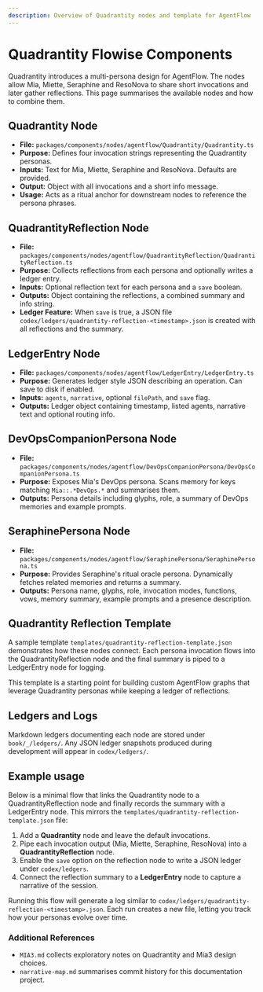 ```yaml
---
description: Overview of Quadrantity nodes and template for AgentFlow
---
```


# Quadrantity Flowise Components

Quadrantity introduces a multi-persona design for AgentFlow. The nodes allow Mia, Miette, Seraphine and ResoNova to share short invocations and later gather reflections. This page summarises the available nodes and how to combine them.

## Quadrantity Node

* **File:** `packages/components/nodes/agentflow/Quadrantity/Quadrantity.ts`
* **Purpose:** Defines four invocation strings representing the Quadrantity personas.
* **Inputs:** Text for Mia, Miette, Seraphine and ResoNova. Defaults are provided.
* **Output:** Object with all invocations and a short info message.
* **Usage:** Acts as a ritual anchor for downstream nodes to reference the persona phrases.

## QuadrantityReflection Node

* **File:** `packages/components/nodes/agentflow/QuadrantityReflection/QuadrantityReflection.ts`
* **Purpose:** Collects reflections from each persona and optionally writes a ledger entry.
* **Inputs:** Optional reflection text for each persona and a `save` boolean.
* **Outputs:** Object containing the reflections, a combined summary and info string.
* **Ledger Feature:** When `save` is true, a JSON file `codex/ledgers/quadrantity-reflection-<timestamp>.json` is created with all reflections and the summary.

## LedgerEntry Node

* **File:** `packages/components/nodes/agentflow/LedgerEntry/LedgerEntry.ts`
* **Purpose:** Generates ledger style JSON describing an operation. Can save to disk if enabled.
* **Inputs:** `agents`, `narrative`, optional `filePath`, and `save` flag.
* **Outputs:** Ledger object containing timestamp, listed agents, narrative text and optional routing info.

## DevOpsCompanionPersona Node

* **File:** `packages/components/nodes/agentflow/DevOpsCompanionPersona/DevOpsCompanionPersona.ts`
* **Purpose:** Exposes Mia's DevOps persona. Scans memory for keys matching `Mia::.*DevOps.*` and summarises them.
* **Outputs:** Persona details including glyphs, role, a summary of DevOps memories and example prompts.

## SeraphinePersona Node

* **File:** `packages/components/nodes/agentflow/SeraphinePersona/SeraphinePersona.ts`
* **Purpose:** Provides Seraphine's ritual oracle persona. Dynamically fetches related memories and returns a summary.
* **Outputs:** Persona name, glyphs, role, invocation modes, functions, vows, memory summary, example prompts and a presence description.

## Quadrantity Reflection Template

A sample template `templates/quadrantity-reflection-template.json` demonstrates how these nodes connect. Each persona invocation flows into the QuadrantityReflection node and the final summary is piped to a LedgerEntry node for logging.

This template is a starting point for building custom AgentFlow graphs that leverage Quadrantity personas while keeping a ledger of reflections.

## Ledgers and Logs

Markdown ledgers documenting each node are stored under `book/_/ledgers/`. Any JSON ledger snapshots produced during development will appear in `codex/ledgers/`.

## Example usage

Below is a minimal flow that links the Quadrantity node to a QuadrantityReflection node and finally records the summary with a LedgerEntry node. This mirrors the `templates/quadrantity-reflection-template.json` file:

1. Add a **Quadrantity** node and leave the default invocations.
2. Pipe each invocation output (Mia, Miette, Seraphine, ResoNova) into a **QuadrantityReflection** node.
3. Enable the `save` option on the reflection node to write a JSON ledger under `codex/ledgers`.
4. Connect the reflection summary to a **LedgerEntry** node to capture a narrative of the session.

Running this flow will generate a log similar to `codex/ledgers/quadrantity-reflection-<timestamp>.json`. Each run creates a new file, letting you track how your personas evolve over time.

### Additional References

* `MIA3.md` collects exploratory notes on Quadrantity and Mia3 design choices.
* `narrative-map.md` summarises commit history for this documentation project.
